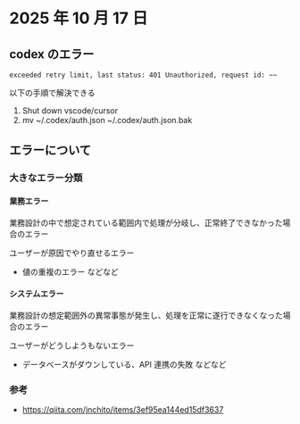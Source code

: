 # 2025 年 10 月 17 日

## codex のエラー

```
exceeded retry limit, last status: 401 Unauthorized, request id: ~~
```

以下の手順で解決できる

1. Shut down vscode/cursor
2. mv ~/.codex/auth.json ~/.codex/auth.json.bak

## エラーについて

### 大きなエラー分類

#### 業務エラー

業務設計の中で想定されている範囲内で処理が分岐し、正常終了できなかった場合のエラー

ユーザーが原因でやり直せるエラー

- 値の重複のエラー などなど

#### システムエラー

業務設計の想定範囲外の異常事態が発生し、処理を正常に遂行できなくなった場合のエラー

ユーザーがどうしようもないエラー

- データベースがダウンしている、API 連携の失敗 などなど

### 参考

- https://qiita.com/jnchito/items/3ef95ea144ed15df3637
